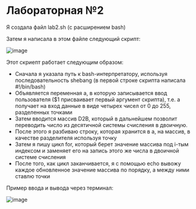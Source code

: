 # Лабораторная №2
Я создала файл lab2.sh (с расширением bash)

Затем я написала в этом файле следующий скрипт:

![image](https://github.com/user-attachments/assets/dfa90f54-f151-475e-9b20-733171435155)

Этот скриепт работает следующим образом:
- Сначала я указала путь к bash-интерпретатору, используя последовательность shebang (в первой строке скрипта написала #!/bin/bash)
- Объявляется переменная а, в которую записывается ввод пользователя ($1 присваивает первый аргумент скрипта), т.е. а получает на вход данные в виде четырех чисел от 0 до 255, разделенных точками
- Затем вводится массив D2B, который в дальнейшем позволит переводить число из десятичной системы счисления в двоичную.
- После этого я разбиваю строку, которая хранится в а, на массив, в качестве разделителя используя точку
- Затем я пишу цикл for, который берет значение массива под i-тым индексом и заменяет его на запись этого же числа в двоичной системе счисления
- После того, как цикл заканчивается, я с помощью echo вывожу каждое обновленное значение массива по порядку, а между ними ставлю точки

Пример ввода и вывода через терминал:

![image](https://github.com/user-attachments/assets/8e0c6c5c-07f7-4f38-bace-81d354b0132b)
